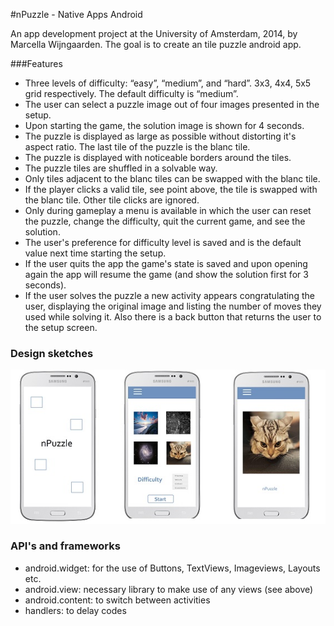 #nPuzzle - Native Apps Android 

An app development project at the University of Amsterdam, 2014, by Marcella Wijngaarden. The goal is to create an tile puzzle android app.

###Features

- Three levels of difficulty: “easy”, “medium”, and “hard”. 3x3, 4x4, 5x5 grid respectively. The default difficulty is “medium”.
- The user can select a puzzle image out of four images presented in the setup.
- Upon starting the game, the solution image is shown for 4 seconds.
- The puzzle is displayed as large as possible without distorting it's aspect ratio. The last tile of the puzzle is the blanc tile.
- The puzzle is displayed with noticeable borders around the tiles.
- The puzzle tiles are shuffled in a solvable way.
- Only tiles adjacent to the blanc tiles can be swapped with the blanc tile.
- If the player clicks a valid tile, see point above, the tile is swapped with the blanc tile. Other tile clicks are ignored.
- Only during gameplay a menu is available in which the user can reset the puzzle, change the difficulty, quit the current game, and see the solution.
- The user's preference for difficulty level is saved and is the default value next time starting the setup.
- If the user quits the app the game's state is saved and upon opening again the app will resume the game (and show the solution first for 3 seconds).
- If the user solves the puzzle a new activity appears congratulating the user, displaying the original image and listing the number of moves they used while solving it. Also there is a back button that returns the user to the setup screen.


### Design sketches

![SplashScreenActivity](Activities.jpg "SplashScreenActivity")

### API's and frameworks

- android.widget: for the use of Buttons, TextViews, Imageviews, Layouts etc.
- android.view: necessary library to make use of any views (see above)
- android.content: to switch between activities
- handlers: to delay codes